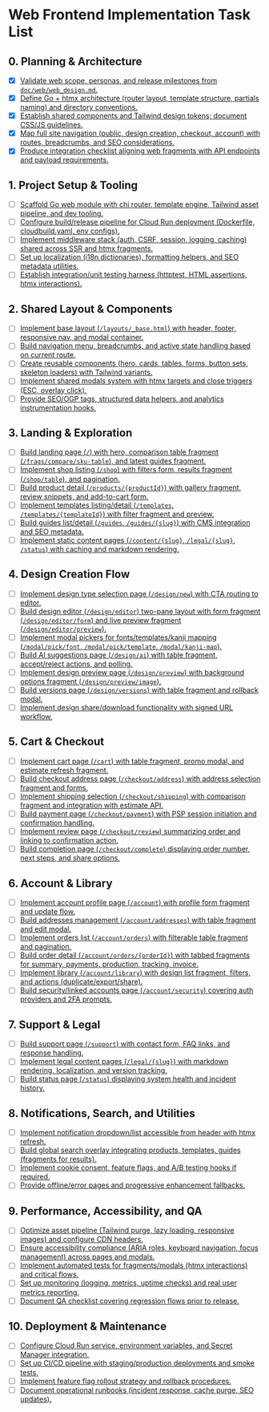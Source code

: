# Web Frontend Implementation Task List

## 0. Planning & Architecture
- [x] [Validate web scope, personas, and release milestones from `doc/web/web_design.md`.](doc/web/tasks/001-validate-web-scope-personas-and-release-milestones-from-doc-web-web-design-md.md)
- [x] [Define Go + htmx architecture (router layout, template structure, partials naming) and directory conventions.](doc/web/tasks/002-define-go-htmx-architecture-router-layout-template-structure-partials-naming-and-directory.md)
- [x] [Establish shared components and Tailwind design tokens; document CSS/JS guidelines.](doc/web/tasks/003-establish-shared-components-and-tailwind-design-tokens-document-css-js-guidelines.md)
- [x] [Map full site navigation (public, design creation, checkout, account) with routes, breadcrumbs, and SEO considerations.](doc/web/tasks/004-map-full-site-navigation-public-design-creation-checkout-account-with-routes-breadcrumbs-a.md)
- [x] [Produce integration checklist aligning web fragments with API endpoints and payload requirements.](doc/web/tasks/005-produce-integration-checklist-aligning-web-fragments-with-api-endpoints-and-payload-requir.md)

## 1. Project Setup & Tooling
- [ ] [Scaffold Go web module with chi router, template engine, Tailwind asset pipeline, and dev tooling.](doc/web/tasks/006-scaffold-go-web-module-with-chi-echo-router-template-engine-asset-pipeline-tailwind-alpine.md)
- [ ] [Configure build/release pipeline for Cloud Run deployment (Dockerfile, cloudbuild.yaml, env configs).](doc/web/tasks/007-configure-build-release-pipeline-for-cloud-run-deployment-dockerfile-cloudbuild-yaml-env-c.md)
- [ ] [Implement middleware stack (auth, CSRF, session, logging, caching) shared across SSR and htmx fragments.](doc/web/tasks/008-implement-middleware-stack-auth-csrf-session-logging-caching-shared-across-ssr-and-htmx-fr.md)
- [ ] [Set up localization (i18n dictionaries), formatting helpers, and SEO metadata utilities.](doc/web/tasks/009-set-up-localization-i18n-dictionaries-formatting-helpers-and-seo-metadata-utilities.md)
- [ ] [Establish integration/unit testing harness (httptest, HTML assertions, htmx interactions).](doc/web/tasks/010-establish-integration-unit-testing-harness-httptest-html-assertions-htmx-interactions.md)

## 2. Shared Layout & Components
- [ ] [Implement base layout (`/layouts/_base.html`) with header, footer, responsive nav, and modal container.](doc/web/tasks/011-implement-base-layout-layouts-base-html-with-header-footer-responsive-nav-and-modal-contai.md)
- [ ] [Build navigation menu, breadcrumbs, and active state handling based on current route.](doc/web/tasks/012-build-navigation-menu-breadcrumbs-and-active-state-handling-based-on-current-route.md)
- [ ] [Create reusable components (hero, cards, tables, forms, button sets, skeleton loaders) with Tailwind variants.](doc/web/tasks/013-create-reusable-components-hero-cards-tables-forms-button-sets-skeleton-loaders-with-tailw.md)
- [ ] [Implement shared modals system with htmx targets and close triggers (ESC, overlay click).](doc/web/tasks/014-implement-shared-modals-system-with-htmx-targets-and-close-triggers-esc-overlay-click.md)
- [ ] [Provide SEO/OGP tags, structured data helpers, and analytics instrumentation hooks.](doc/web/tasks/015-provide-seo-ogp-tags-structured-data-helpers-and-analytics-instrumentation-hooks.md)

## 3. Landing & Exploration
- [ ] [Build landing page (`/`) with hero, comparison table fragment (`/frags/compare/sku-table`), and latest guides fragment.](doc/web/tasks/016-build-landing-page-with-hero-comparison-table-fragment-frags-compare-sku-table-and-latest-.md)
- [ ] [Implement shop listing (`/shop`) with filters form, results fragment (`/shop/table`), and pagination.](doc/web/tasks/017-implement-shop-listing-shop-with-filters-form-results-fragment-shop-table-and-pagination.md)
- [ ] [Build product detail (`/products/{productId}`) with gallery fragment, review snippets, and add-to-cart form.](doc/web/tasks/018-build-product-detail-products-productid-with-gallery-fragment-review-snippets-and-add-to-c.md)
- [ ] [Implement templates listing/detail (`/templates`, `/templates/{templateId}`) with filter fragment and preview.](doc/web/tasks/019-implement-templates-listing-detail-templates-templates-templateid-with-filter-fragment-and.md)
- [ ] [Build guides list/detail (`/guides`, `/guides/{slug}`) with CMS integration and SEO metadata.](doc/web/tasks/020-build-guides-list-detail-guides-guides-slug-with-cms-integration-and-seo-metadata.md)
- [ ] [Implement static content pages (`/content/{slug}`, `/legal/{slug}`, `/status`) with caching and markdown rendering.](doc/web/tasks/021-implement-static-content-pages-content-slug-legal-slug-status-with-caching-and-markdown-re.md)

## 4. Design Creation Flow
- [ ] [Implement design type selection page (`/design/new`) with CTA routing to editor.](doc/web/tasks/022-implement-design-type-selection-page-design-new-with-cta-routing-to-editor.md)
- [ ] [Build design editor (`/design/editor`) two-pane layout with form fragment (`/design/editor/form`) and live preview fragment (`/design/editor/preview`).](doc/web/tasks/023-build-design-editor-design-editor-two-pane-layout-with-form-fragment-design-editor-form-an.md)
- [ ] [Implement modal pickers for fonts/templates/kanji mapping (`/modal/pick/font`, `/modal/pick/template`, `/modal/kanji-map`).](doc/web/tasks/024-implement-modal-pickers-for-fonts-templates-kanji-mapping-modal-pick-font-modal-pick-templ.md)
- [ ] [Build AI suggestions page (`/design/ai`) with table fragment, accept/reject actions, and polling.](doc/web/tasks/025-build-ai-suggestions-page-design-ai-with-table-fragment-accept-reject-actions-and-polling.md)
- [ ] [Implement design preview page (`/design/preview`) with background options fragment (`/design/preview/image`).](doc/web/tasks/026-implement-design-preview-page-design-preview-with-background-options-fragment-design-previ.md)
- [ ] [Build versions page (`/design/versions`) with table fragment and rollback modal.](doc/web/tasks/027-build-versions-page-design-versions-with-table-fragment-and-rollback-modal.md)
- [ ] [Implement design share/download functionality with signed URL workflow.](doc/web/tasks/028-implement-design-share-download-functionality-with-signed-url-workflow.md)

## 5. Cart & Checkout
- [ ] [Implement cart page (`/cart`) with table fragment, promo modal, and estimate refresh fragment.](doc/web/tasks/029-implement-cart-page-cart-with-table-fragment-promo-modal-and-estimate-refresh-fragment.md)
- [ ] [Build checkout address page (`/checkout/address`) with address selection fragment and forms.](doc/web/tasks/030-build-checkout-address-page-checkout-address-with-address-selection-fragment-and-forms.md)
- [ ] [Implement shipping selection (`/checkout/shipping`) with comparison fragment and integration with estimate API.](doc/web/tasks/031-implement-shipping-selection-checkout-shipping-with-comparison-fragment-and-integration-wi.md)
- [ ] [Build payment page (`/checkout/payment`) with PSP session initiation and confirmation handling.](doc/web/tasks/032-build-payment-page-checkout-payment-with-psp-session-initiation-and-confirmation-handling.md)
- [ ] [Implement review page (`/checkout/review`) summarizing order and linking to confirmation action.](doc/web/tasks/033-implement-review-page-checkout-review-summarizing-order-and-linking-to-confirmation-action.md)
- [ ] [Build completion page (`/checkout/complete`) displaying order number, next steps, and share options.](doc/web/tasks/034-build-completion-page-checkout-complete-displaying-order-number-next-steps-and-share-optio.md)

## 6. Account & Library
- [ ] [Implement account profile page (`/account`) with profile form fragment and update flow.](doc/web/tasks/035-implement-account-profile-page-account-with-profile-form-fragment-and-update-flow.md)
- [ ] [Build addresses management (`/account/addresses`) with table fragment and edit modal.](doc/web/tasks/036-build-addresses-management-account-addresses-with-table-fragment-and-edit-modal.md)
- [ ] [Implement orders list (`/account/orders`) with filterable table fragment and pagination.](doc/web/tasks/037-implement-orders-list-account-orders-with-filterable-table-fragment-and-pagination.md)
- [ ] [Build order detail (`/account/orders/{orderId}`) with tabbed fragments for summary, payments, production, tracking, invoice.](doc/web/tasks/038-build-order-detail-account-orders-orderid-with-tabbed-fragments-for-summary-payments-produ.md)
- [ ] [Implement library (`/account/library`) with design list fragment, filters, and actions (duplicate/export/share).](doc/web/tasks/039-implement-library-account-library-with-design-list-fragment-filters-and-actions-duplicate-.md)
- [ ] [Build security/linked accounts page (`/account/security`) covering auth providers and 2FA prompts.](doc/web/tasks/040-build-security-linked-accounts-page-account-security-covering-auth-providers-and-2fa-promp.md)

## 7. Support & Legal
- [ ] [Build support page (`/support`) with contact form, FAQ links, and response handling.](doc/web/tasks/041-build-support-page-support-with-contact-form-faq-links-and-response-handling.md)
- [ ] [Implement legal content pages (`/legal/{slug}`) with markdown rendering, localization, and version tracking.](doc/web/tasks/042-implement-legal-content-pages-legal-slug-with-markdown-rendering-localization-and-version-.md)
- [ ] [Build status page (`/status`) displaying system health and incident history.](doc/web/tasks/043-build-status-page-status-displaying-system-health-and-incident-history.md)

## 8. Notifications, Search, and Utilities
- [ ] [Implement notification dropdown/list accessible from header with htmx refresh.](doc/web/tasks/044-implement-notification-dropdown-list-accessible-from-header-with-htmx-refresh.md)
- [ ] [Build global search overlay integrating products, templates, guides (fragments for results).](doc/web/tasks/045-build-global-search-overlay-integrating-products-templates-guides-fragments-for-results.md)
- [ ] [Implement cookie consent, feature flags, and A/B testing hooks if required.](doc/web/tasks/046-implement-cookie-consent-feature-flags-and-a-b-testing-hooks-if-required.md)
- [ ] [Provide offline/error pages and progressive enhancement fallbacks.](doc/web/tasks/047-provide-offline-error-pages-and-progressive-enhancement-fallbacks.md)

## 9. Performance, Accessibility, and QA
- [ ] [Optimize asset pipeline (Tailwind purge, lazy loading, responsive images) and configure CDN headers.](doc/web/tasks/048-optimize-asset-pipeline-tailwind-purge-lazy-loading-responsive-images-and-configure-cdn-he.md)
- [ ] [Ensure accessibility compliance (ARIA roles, keyboard navigation, focus management) across pages and modals.](doc/web/tasks/049-ensure-accessibility-compliance-aria-roles-keyboard-navigation-focus-management-across-pag.md)
- [ ] [Implement automated tests for fragments/modals (htmx interactions) and critical flows.](doc/web/tasks/050-implement-automated-tests-for-fragments-modals-htmx-interactions-and-critical-flows.md)
- [ ] [Set up monitoring (logging, metrics, uptime checks) and real user metrics reporting.](doc/web/tasks/051-set-up-monitoring-logging-metrics-uptime-checks-and-real-user-metrics-reporting.md)
- [ ] [Document QA checklist covering regression flows prior to release.](doc/web/tasks/052-document-qa-checklist-covering-regression-flows-prior-to-release.md)

## 10. Deployment & Maintenance
- [ ] [Configure Cloud Run service, environment variables, and Secret Manager integration.](doc/web/tasks/053-configure-cloud-run-service-environment-variables-and-secret-manager-integration.md)
- [ ] [Set up CI/CD pipeline with staging/production deployments and smoke tests.](doc/web/tasks/054-set-up-ci-cd-pipeline-with-staging-production-deployments-and-smoke-tests.md)
- [ ] [Implement feature flag rollout strategy and rollback procedures.](doc/web/tasks/055-implement-feature-flag-rollout-strategy-and-rollback-procedures.md)
- [ ] [Document operational runbooks (incident response, cache purge, SEO updates).](doc/web/tasks/056-document-operational-runbooks-incident-response-cache-purge-seo-updates.md)

